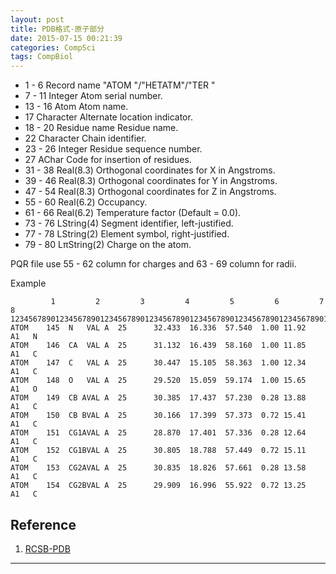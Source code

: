 ```yaml
---
layout: post
title: PDB格式-原子部分
date: 2015-07-15 00:21:39
categories: CompSci
tags: CompBiol
---
```


-  1 -  6        Record name     "ATOM  "/"HETATM"/"TER   "                                          
-  7 - 11        Integer         Atom serial number.                   
- 13 - 16        Atom            Atom name.                            
- 17             Character       Alternate location indicator.         
- 18 - 20        Residue name    Residue name.                         
- 22             Character       Chain identifier.                     
- 23 - 26        Integer         Residue sequence number.              
- 27             AChar           Code for insertion of residues.       
- 31 - 38        Real(8.3)       Orthogonal coordinates for X in Angstroms.                       
- 39 - 46        Real(8.3)       Orthogonal coordinates for Y in Angstroms.                            
- 47 - 54        Real(8.3)       Orthogonal coordinates for Z in Angstroms.                            
- 55 - 60        Real(6.2)       Occupancy.                            
- 61 - 66        Real(6.2)       Temperature factor (Default = 0.0).                   
- 73 - 76        LString(4)      Segment identifier, left-justified.   
- 77 - 78        LString(2)      Element symbol, right-justified.      
- 79 - 80        LπString(2)      Charge on the atom. 

PQR file use 55 - 62 column for charges and 63 - 69 column for radii.

Example

~~~
         1         2         3         4         5         6         7         8
12345678901234567890123456789012345678901234567890123456789012345678901234567890
ATOM    145  N   VAL A  25      32.433  16.336  57.540  1.00 11.92      A1   N
ATOM    146  CA  VAL A  25      31.132  16.439  58.160  1.00 11.85      A1   C
ATOM    147  C   VAL A  25      30.447  15.105  58.363  1.00 12.34      A1   C
ATOM    148  O   VAL A  25      29.520  15.059  59.174  1.00 15.65      A1   O
ATOM    149  CB AVAL A  25      30.385  17.437  57.230  0.28 13.88      A1   C
ATOM    150  CB BVAL A  25      30.166  17.399  57.373  0.72 15.41      A1   C
ATOM    151  CG1AVAL A  25      28.870  17.401  57.336  0.28 12.64      A1   C
ATOM    152  CG1BVAL A  25      30.805  18.788  57.449  0.72 15.11      A1   C
ATOM    153  CG2AVAL A  25      30.835  18.826  57.661  0.28 13.58      A1   C
ATOM    154  CG2BVAL A  25      29.909  16.996  55.922  0.72 13.25      A1   C
~~~

## Reference
1. [RCSB-PDB](http://deposit.rcsb.org/adit/docs/pdb_atom_format.html)

------
